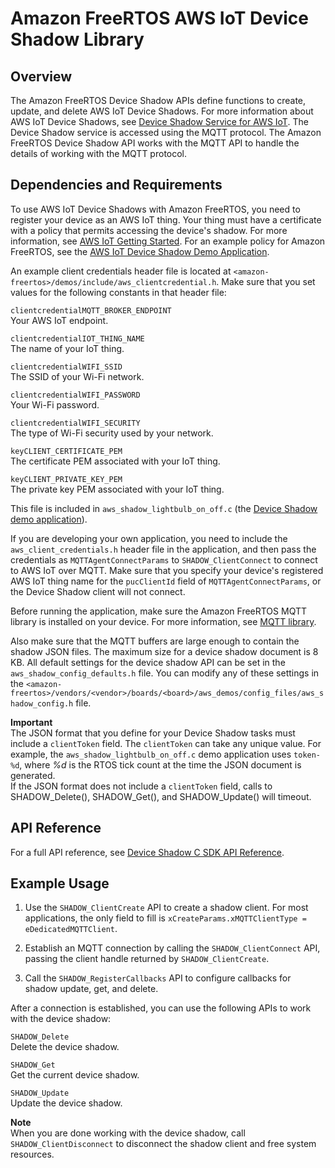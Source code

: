# Amazon FreeRTOS AWS IoT Device Shadow Library<a name="freertos-lib-cloud-shadows"></a>

## Overview<a name="freertos-shadow-overview"></a>

The Amazon FreeRTOS Device Shadow APIs define functions to create, update, and delete AWS IoT Device Shadows\. For more information about AWS IoT Device Shadows, see [Device Shadow Service for AWS IoT](http://docs.aws.amazon.com/iot/latest/developerguide/iot-device-shadows.html)\. The Device Shadow service is accessed using the MQTT protocol\. The Amazon FreeRTOS Device Shadow API works with the MQTT API to handle the details of working with the MQTT protocol\.

## Dependencies and Requirements<a name="freertos-shadow-dependencies"></a>

To use AWS IoT Device Shadows with Amazon FreeRTOS, you need to register your device as an AWS IoT thing\. Your thing must have a certificate with a policy that permits accessing the device's shadow\. For more information, see [AWS IoT Getting Started](http://docs.aws.amazon.com/iot/latest/developerguide/iot-gs.html)\. For an example policy for Amazon FreeRTOS, see the [AWS IoT Device Shadow Demo Application](shadow-demo.md)\.

An example client credentials header file is located at `<amazon-freertos>/demos/include/aws_clientcredential.h`\. Make sure that you set values for the following constants in that header file:

`clientcredentialMQTT_BROKER_ENDPOINT`  
Your AWS IoT endpoint\.

`clientcredentialIOT_THING_NAME`  
The name of your IoT thing\.

`clientcredentialWIFI_SSID`  
The SSID of your Wi\-Fi network\.

`clientcredentialWIFI_PASSWORD`  
Your Wi\-Fi password\.

`clientcredentialWIFI_SECURITY`  
The type of Wi\-Fi security used by your network\.

`keyCLIENT_CERTIFICATE_PEM`  
The certificate PEM associated with your IoT thing\.

`keyCLIENT_PRIVATE_KEY_PEM`  
The private key PEM associated with your IoT thing\.

This file is included in `aws_shadow_lightbulb_on_off.c` \(the [Device Shadow demo application](shadow-demo.md)\)\.

If you are developing your own application, you need to include the `aws_client_credentials.h` header file in the application, and then pass the credentials as `MQTTAgentConnectParams` to `SHADOW_ClientConnect` to connect to AWS IoT over MQTT\. Make sure that you specify your device's registered AWS IoT thing name for the `pucClientId` field of `MQTTAgentConnectParams`, or the Device Shadow client will not connect\.

Before running the application, make sure the Amazon FreeRTOS MQTT library is installed on your device\. For more information, see [MQTT library](freertos-mqtt-2.md)\. 

Also make sure that the MQTT buffers are large enough to contain the shadow JSON files\. The maximum size for a device shadow document is 8 KB\. All default settings for the device shadow API can be set in the `aws_shadow_config_defaults.h` file\. You can modify any of these settings in the `<amazon-freertos>/vendors/<vendor>/boards/<board>/aws_demos/config_files/aws_shadow_config.h` file\.

**Important**  
The JSON format that you define for your Device Shadow tasks must include a `clientToken` field\. The `clientToken` can take any unique value\. For example, the `aws_shadow_lightbulb_on_off.c` demo application uses `token-%d`, where *%d* is the RTOS tick count at the time the JSON document is generated\.  
If the JSON format does not include a `clientToken` field, calls to SHADOW\_Delete\(\), SHADOW\_Get\(\), and SHADOW\_Update\(\) will timeout\.

## API Reference<a name="freertos-shadow-api"></a>

For a full API reference, see [Device Shadow C SDK API Reference](https://docs.aws.amazon.com/freertos/latest/lib-ref/html1/aws__shadow_8h.html)\.

## Example Usage<a name="freertos-shadow-example"></a>

1. Use the `SHADOW_ClientCreate` API to create a shadow client\. For most applications, the only field to fill is `xCreateParams.xMQTTClientType = eDedicatedMQTTClient`\.

1. Establish an MQTT connection by calling the `SHADOW_ClientConnect` API, passing the client handle returned by `SHADOW_ClientCreate`\.

1. Call the `SHADOW_RegisterCallbacks` API to configure callbacks for shadow update, get, and delete\.

After a connection is established, you can use the following APIs to work with the device shadow:

`SHADOW_Delete`  
Delete the device shadow\.

`SHADOW_Get`  
Get the current device shadow\.

`SHADOW_Update`  
Update the device shadow\.

**Note**  
When you are done working with the device shadow, call `SHADOW_ClientDisconnect` to disconnect the shadow client and free system resources\.